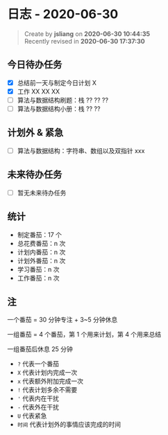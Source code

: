 日志 - 2020-06-30
===

> Create by **jsliang** on **2020-06-30 10:44:35**  
> Recently revised in **2020-06-30 17:37:30**  

## 今日待办任务

* [x] 总结前一天与制定今日计划 X
* [x] 工作 XX XX XX
* [ ] 算法与数据结构刷题：栈 ?? ?? ??
* [ ] 算法与数据结构小册：栈 ?? ??

## 计划外 & 紧急

* [ ] 算法与数据结构：字符串、数组以及双指针 xxx

## 未来待办任务

* [ ] 暂无未来待办任务

## 统计

* 制定番茄：17 个
* 总花费番茄：n 次
* 计划内番茄：n 次
* 计划外番茄：n 次
* 学习番茄：n 次
* 工作番茄：n 次

## 注

一个番茄 = 30 分钟专注 + 3~5 分钟休息

一组番茄 = 4 个番茄，第 1 个用来计划，第 4 个用来总结

一组番茄后休息 25 分钟

* `?` 代表一个番茄
* `X` 代表计划内完成一次
* `x` 代表额外附加完成一次
* `!` 代表计划多余不需要
* `'` 代表内在干扰
* `-` 代表外在干扰
* `U` 代表紧急
* `时间` 代表计划外的事情应该完成的时间
